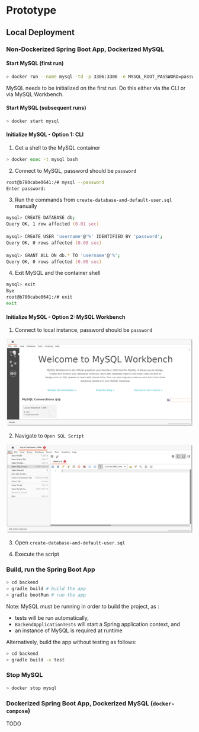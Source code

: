 # Prototype

## Local Deployment

### Non-Dockerized Spring Boot App, Dockerized MySQL

#### Start MySQL (first run)

```zsh
> docker run --name mysql -td -p 3306:3306 -e MYSQL_ROOT_PASSWORD=password mysql:8.0
```

MySQL needs to be initialized on the first run. Do this either via the CLI or
via MySQL Workbench.

#### Start MySQL (subsequent runs)

```zsh
> docker start mysql
```

#### Initialize MySQL - Option 1: CLI

1. Get a shell to the MySQL container

```zsh
> docker exec -t mysql bash
```

2. Connect to MySQL, password should be `password`

```zsh
root@b780cabe0641:/# mysql --password
Enter password:
```

3. Run the commands from `create-database-and-default-user.sql` manually

```zsh
mysql> CREATE DATABASE db;
Query OK, 1 row affected (0.01 sec)

mysql> CREATE USER 'username'@'%' IDENTIFIED BY 'password';
Query OK, 0 rows affected (0.00 sec)

mysql> GRANT ALL ON db.* TO 'username'@'%';
Query OK, 0 rows affected (0.00 sec)
```

4. Exit MySQL and the container shell

```zsh
mysql> exit
Bye
root@b780cabe0641:/# exit
exit
```

#### Initialize MySQL - Option 2: MySQL Workbench

1. Connect to local instance, password should be `password`

![](./images/mysql-workbench-splash.png)

2. Navigate to `Open SQL Script`

![](./images/mysql-workbench-open-sql-script.png)

3. Open `create-database-and-default-user.sql`

4. Execute the script

### Build, run the Spring Boot App

```zsh
> cd backend
> gradle build # build the app
> gradle bootRun # run the app
```

Note: MySQL must be running in order to build the project, as :
- tests will be run automatically,
- `BackendApplicationTests` will start a Spring application context, and
- an instance of MySQL is required at runtime

Alternatively, build the app without testing as follows:

```zsh
> cd backend
> gradle build -x test
```

### Stop MySQL

```zsh
> docker stop mysql
```

### Dockerized Spring Boot App, Dockerized MySQL (`docker-compose`)

TODO
